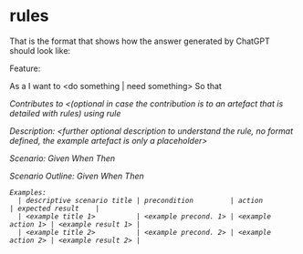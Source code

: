 # rules
That is the format that shows how the answer generated by ChatGPT should look like:

Feature: <descriptive title>

  As a <user>
  I want to <do something | need something>
  So that <I can achieve something>
 
  Contributes to <filename or title of the artefact> <agile requirement artefact category> <(optional in case the contribution is to an artefact that is detailed with rules) using rule <rule as it is formulated>   

  Description: <further optional description to understand
  the rule, no format defined, the example artefact is only a placeholder>

  Scenario: <descriptive scenario title>
    Given <precondition>
    When <action>
    Then <expected result>

  Scenario Outline: <descriptive scenario title>
    Given <precondition>
    When <action>
    Then <expected result>

    Examples:
      | descriptive scenario title | precondition         | action             | expected result    |
      | <example title 1>          | <example precond. 1> | <example action 1> | <example result 1> |
      | <example title 2>          | <example precond. 2> | <example action 2> | <example result 2> |
